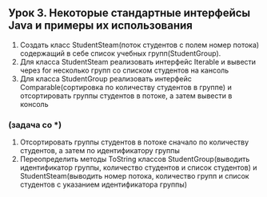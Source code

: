 ## Урок 3. Некоторые стандартные интерфейсы Java и примеры их использования
1) Создать класс StudentSteam(поток студентов с полем номер потока) содержащий в себе список учебных групп(StudentGroup).
2) Для класса StudentSteam реализовать интерфейс Iterable и вывести через for несколько групп со списком студентов на кансоль
3) Для класса StudentGroup реализовать интерфейс Comparable(сортировка по количеству студентов в группе) и отсортировать группы студентов в потоке, а затем вывести в консоль

### (задача со *)
1) Отсортировать группы студентов в потоке сначало по количеству студентов, а затем по идентификатору группы
2) Переопределить методы ToString классов StudentGroup(выводить идентификатор группы, количество студентов и список студентов) и StudentSteam(выводить номер потока, количество групп и список студентов с указанием идентификатора группы)